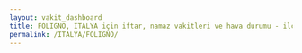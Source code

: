 ```yaml
---
layout: vakit_dashboard
title: FOLIGNO, ITALYA için iftar, namaz vakitleri ve hava durumu - ilçe/eyalet seç
permalink: /ITALYA/FOLIGNO/
---
```


<script type="text/javascript">
  var GLOBAL_COUNTRY = 'ITALYA';
  var GLOBAL_CITY = 'FOLIGNO';
  var GLOBAL_STATE = '';
  var lat = 72;
  var lon = 21;
</script>
